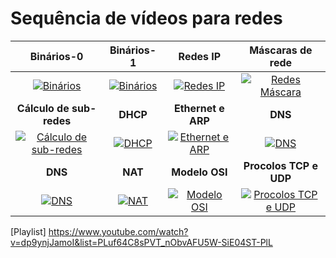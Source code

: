 # Sequência de vídeos para redes

Binários-0 | Binários-1 | Redes IP | Máscaras de rede
:---:|:---:|:---:|:---:
[![Binários][bin-logo]][bin-link] | [![Binários][bin-logo2]][bin-link2] | [![Redes IP][rede-logo]][rede-link] | [![Redes Máscara][masc-logo]][masc-link]
**Cálculo de sub-redes** | **DHCP** | **Ethernet e ARP** | **DNS**
[![Cálculo de sub-redes][cal-logo]][cal-link] | [![DHCP][dhcp-logo]][dhcp-link] | [![Ethernet e ARP][eth-logo]][eth-link] | [![DNS][dns-logo]][dns-link]
**DNS** | **NAT** | **Modelo OSI** | **Procolos TCP e UDP**
[![DNS][dns-logo]][dns-link] | [![NAT][nat-logo]][nat-link] | [![Modelo OSI][osi-logo]][osi-link] | [![Procolos TCP e UDP][tcp-logo]][tcp-link]

[bin-logo]: https://img.youtube.com/vi/TUJc1hgDZ54/0.jpg "Binários"
[bin-link]: https://www.youtube.com/watch?v=TUJc1hgDZ54
[bin-logo2]: https://img.youtube.com/vi/dp9ynjJamoI/0.jpg "Binários"
[bin-link2]: https://www.youtube.com/watch?v=dp9ynjJamoI
[rede-logo]: https://img.youtube.com/vi/EYQu7uNKvYg/0.jpg "Redes IP"
[rede-link]: https://www.youtube.com/watch?v=EYQu7uNKvYg
[masc-logo]: https://img.youtube.com/vi/yLgansF_h1w/0.jpg "Máscara de rede"
[masc-link]: https://www.youtube.com/watch?v=yLgansF_h1w


[cal-logo]: https://img.youtube.com/vi/7tUEHsQR9ak/0.jpg "Cálculo de sub-redes"
[cal-link]: https://www.youtube.com/watch?v=7tUEHsQR9ak
[dhcp-logo]: https://img.youtube.com/vi/7pU9iHoJRm4/0.jpg "DHCP"
[dhcp-link]: https://www.youtube.com/watch?v=7pU9iHoJRm4
[eth-logo]: https://img.youtube.com/vi/_ITRPKDFWSA/0.jpg "Ethernet e ARP"
[eth-link]: https://www.youtube.com/watch?v=_ITRPKDFWSA
[dns-logo]: https://img.youtube.com/vi/i4KMcl0tuEg/0.jpg "DNS"
[dns-link]: https://www.youtube.com/watch?v=i4KMcl0tuEg

[dns-logo2]: https://img.youtube.com/vi/NyX0C-FRoFQ/0.jpg "DNS"
[dns-link2]: https://www.youtube.com/watch?v=NyX0C-FRoFQ
[nat-logo]: https://img.youtube.com/vi/p1wdm_hkAY8/0.jpg "NAT"
[nat-link]: https://www.youtube.com/watch?v=p1wdm_hkAY8
[osi-logo]: https://img.youtube.com/vi/7sW8CXVx7IU/0.jpg "Modelo OSI"
[osi-link]: https://www.youtube.com/watch?v=7sW8CXVx7IU
[tcp-logo]: https://img.youtube.com/vi/uRvjPlbJ_98/0.jpg "Procolos TCP e UDP"
[tcp-link]: https://www.youtube.com/watch?v=uRvjPlbJ_98

[Playlist]
https://www.youtube.com/watch?v=dp9ynjJamoI&list=PLuf64C8sPVT_nObvAFU5W-SiE04ST-PlL




